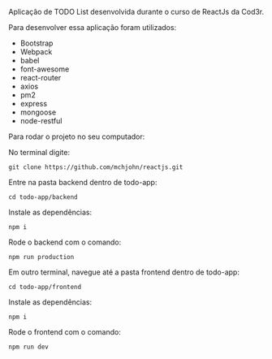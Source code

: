 Aplicação de TODO List desenvolvida durante o curso de ReactJs da Cod3r.

Para desenvolver essa aplicação foram utilizados:

- Bootstrap
- Webpack
- babel
- font-awesome
- react-router
- axios
- pm2
- express
- mongoose
- node-restful



Para rodar o projeto no seu computador:

No terminal digite:

`git clone https://github.com/mchjohn/reactjs.git`

Entre na pasta backend dentro de todo-app:

`cd todo-app/backend`

Instale as dependências:

`npm i`

Rode o backend com o comando:

`npm run production`

Em outro terminal, navegue até a pasta frontend dentro de todo-app:

`cd todo-app/frontend`

Instale as dependências:

`npm i`

Rode o frontend com o comando:

`npm run dev`

